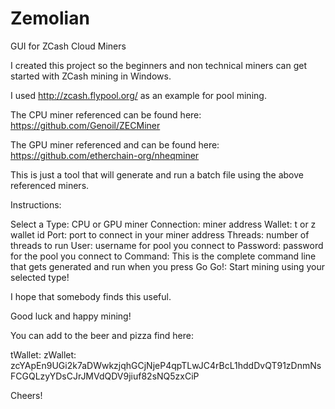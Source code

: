 # Zemolian
GUI for ZCash Cloud Miners

I created this project so the beginners and non technical miners can get started with ZCash mining in Windows.

I used http://zcash.flypool.org/ as an example for pool mining.

The CPU miner referenced can be found here:  https://github.com/Genoil/ZECMiner

The GPU miner referenced and can be found here: https://github.com/etherchain-org/nheqminer

This is just a tool that will generate and run a batch file using the above referenced miners.

Instructions:

Select a Type:  CPU or GPU miner
Connection:  miner address
Wallet: t or z wallet id
Port: port to connect in your miner address
Threads:  number of threads to run
User: username for pool you connect to
Password:  password for the pool you connect to
Command:  This is the complete command line that gets generated and run when you press Go
Go!: Start mining using your selected type!

I hope that somebody finds this useful.  

Good luck and happy mining!

You can add to the beer and pizza find here:

tWallet: 
zWallet: zcYApEn9UGi2k7aDWwkzjqhGCjNjeP4qpTLwJC4rBcL1hddDvQT91zDnmNsFCGQLzyYDsCJrJMVdQDV9jiuf82sNQ5zxCiP

Cheers!
